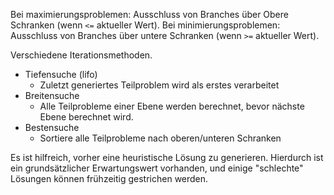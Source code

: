 Bei maximierungsproblemen: Ausschluss von Branches über Obere Schranken (wenn `<=` aktueller Wert).
Bei minimierungsproblemen: Ausschluss von Branches über untere Schranken (wenn `>=` aktueller Wert).

Verschiedene Iterationsmethoden.

- Tiefensuche (lifo)
    - Zuletzt generiertes Teilproblem wird als erstes verarbeitet
- Breitensuche
    - Alle Teilprobleme einer Ebene werden berechnet, bevor nächste Ebene berechnet wird.
- Bestensuche
    - Sortiere alle Teilprobleme nach oberen/unteren Schranken

Es ist hilfreich, vorher eine heuristische Lösung zu generieren.
Hierdurch ist ein grundsätzlicher Erwartungswert vorhanden, und einige "schlechte" Lösungen können frühzeitig gestrichen werden.